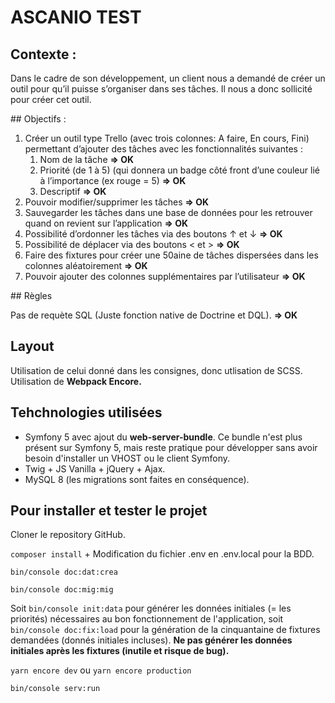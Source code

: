 # ASCANIO TEST

## Contexte :
Dans le cadre de son développement, un client nous a demandé de créer un outil pour qu’il puisse
s’organiser dans ses tâches. Il nous a donc sollicité pour créer cet outil.

## Objectifs :
1. Créer un outil type Trello (avec trois colonnes: A faire, En cours, Fini) permettant d’ajouter des tâches avec les fonctionnalités suivantes :
    1. Nom de la tâche **=> OK**
    2. Priorité (de 1 à 5) (qui donnera un badge côté front d’une couleur lié à l’importance (ex rouge = 5) **=> OK**
    3. Descriptif **=> OK**
2. Pouvoir modifier/supprimer les tâches **=> OK**
3. Sauvegarder les tâches dans une base de données pour les retrouver quand on revient sur l’application **=> OK**
4. Possibilité d’ordonner les tâches via des boutons ↑ et ↓ **=> OK**
5. Possibilité de déplacer via des boutons < et > **=> OK**
6. Faire des fixtures pour créer une 50aine de tâches dispersées dans les colonnes aléatoirement **=> OK**
7. Pouvoir ajouter des colonnes supplémentaires par l’utilisateur **=> OK**

## Règles

Pas de requète SQL (Juste fonction native de Doctrine et DQL). **=> OK**

## Layout

Utilisation de celui donné dans les consignes, donc utlisation de SCSS. Utilisation de **Webpack Encore.**

## Tehchnologies utilisées

* Symfony 5 avec ajout du **web-server-bundle**. Ce bundle n'est plus présent sur Symfony 5, mais reste pratique pour développer sans avoir besoin d'installer un VHOST ou le client Symfony.
* Twig + JS Vanilla + jQuery + Ajax.
* MySQL 8 (les migrations sont faites en conséquence).

## Pour installer et tester le projet

Cloner le repository GitHub.

`composer install` + Modification du fichier .env en .env.local pour la BDD.

`bin/console doc:dat:crea`

`bin/console doc:mig:mig`

Soit `bin/console init:data` pour générer les données initiales (= les priorités) nécessaires au bon fonctionnement de l'application, soit `bin/console doc:fix:load` pour la génération de la cinquantaine de fixtures demandées (donnés initiales incluses). **Ne pas générer les données initiales après les fixtures (inutile et risque de bug).**

`yarn encore dev` ou `yarn encore production`

`bin/console serv:run`